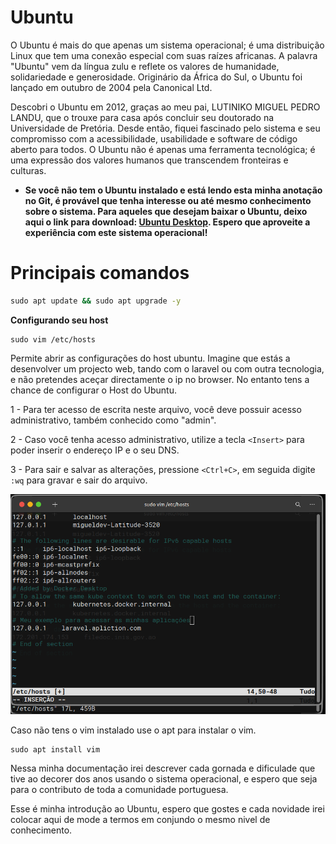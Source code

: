 # Ubuntu

O Ubuntu é mais do que apenas um sistema operacional; é uma distribuição Linux que tem uma conexão especial com suas raízes africanas. A palavra "Ubuntu" vem da língua zulu e reflete os valores de humanidade, solidariedade e generosidade. Originário da África do Sul, o Ubuntu foi lançado em outubro de 2004 pela Canonical Ltd.

Descobri o Ubuntu em 2012, graças ao meu pai, LUTINIKO MIGUEL PEDRO LANDU, que o trouxe para casa após concluir seu doutorado na Universidade de Pretória. Desde então, fiquei fascinado pelo sistema e seu compromisso com a acessibilidade, usabilidade e software de código aberto para todos. O Ubuntu não é apenas uma ferramenta tecnológica; é uma expressão dos valores humanos que transcendem fronteiras e culturas.

* **Se você não tem o Ubuntu instalado e está lendo esta minha anotação no Git, é provável que tenha interesse ou até mesmo conhecimento sobre o sistema. Para aqueles que desejam baixar o Ubuntu, deixo aqui o link para download: [Ubuntu Desktop](https://ubuntu.com/download/desktop). Espero que aproveite a experiência com este sistema operacional!**

# Principais comandos

```cmd
sudo apt update && sudo apt upgrade -y
```

**Configurando seu host**

```CMD
sudo vim /etc/hosts
```

Permite abrir as configurações do host ubuntu. Imagine que estás a desenvolver um projecto web, tando com o laravel ou com outra tecnologia, e não pretendes aceçar directamente o ip no browser. No entanto tens a chance de configurar o Host do Ubuntu.

1 - Para ter acesso de escrita neste arquivo, você deve possuir acesso administrativo, também conhecido como "admin".

2 - Caso você tenha acesso administrativo, utilize a tecla `<Insert>` para poder inserir o endereço IP e o seu DNS.

3 - Para sair e salvar as alterações, pressione `<Ctrl+C>`, em seguida digite `:wq` para gravar e sair do arquivo.

![1709199054941](image/introducao/1709199054941.png)

Caso não tens o vim instalado use o apt para instalar o vim.

```CMD
sudo apt install vim
```

Nessa minha documentação irei descrever cada gornada e dificulade que tive ao decorer dos anos usando o sistema operacional, e espero que seja para o contributo de toda a comunidade portuguesa.

Esse é minha introdução ao Ubuntu, espero que gostes e cada novidade irei colocar aqui de mode a termos em conjundo o mesmo nivel de conhecimento.
